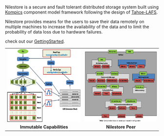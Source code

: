 Nilestore is a secure and fault tolerant distributed storage system built using [Kompics](http://kompics.sics.se/) component model framework following the design of [Tahoe-LAFS](http://tahoe-lafs.org/).

Nilestore provides means for the users to save their data remotely on multiple machines to increase the availability of the data and to limit the probability of data loss due to hardware failures.

check out our [GettingStarted](http://code.google.com/p/nilestore/wiki/GettingStarted).



<table border='0'>
<tr> <td> <a href='http://code.google.com/p/nilestore/wiki/TahoeLAFSBasics'> <img src='https://github.com/maismail/nilestore/raw/wiki/tahoe/immutablecaps.png' width='320' height='240' /> </a> </td>
<td><a href='http://code.google.com/p/nilestore/wiki/NilestoreDesign'> <img src='https://github.com/maismail/nilestore/raw/wiki/nilestore/nspeer.png' width='320' height='240' /> </a></td></tr>
<tr> <td align='middle'> <b> Immutable Capabilities </b> </td> <td align='middle'> <b> Nilestore Peer </b> </td> </tr>
